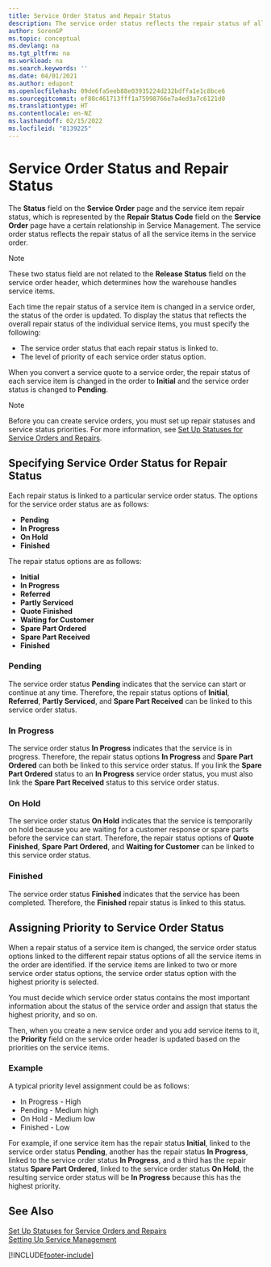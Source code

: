 ```yaml
---
title: Service Order Status and Repair Status
description: The service order status reflects the repair status of all the service items in the service order.
author: SorenGP
ms.topic: conceptual
ms.devlang: na
ms.tgt_pltfrm: na
ms.workload: na
ms.search.keywords: ''
ms.date: 04/01/2021
ms.author: edupont
ms.openlocfilehash: 09de6fa5eeb88e03935224d232bdffa1e1c8bce6
ms.sourcegitcommit: ef80c461713fff1a75998766e7a4ed3a7c6121d0
ms.translationtype: HT
ms.contentlocale: en-NZ
ms.lasthandoff: 02/15/2022
ms.locfileid: "8139225"
---
```

# <a name="service-order-status-and-repair-status"></a>Service Order Status and Repair Status

The **Status** field on the **Service Order** page and the service item repair status, which is represented by the **Repair Status Code** field on the **Service Order** page have a certain relationship in Service Management. The service order status reflects the repair status of all the service items in the service order.  

> [!NOTE]  
> These two status field are not related to the **Release Status** field on the service order header, which determines how the warehouse handles service items.  

Each time the repair status of a service item is changed in a service order, the status of the order is updated. To display the status that reflects the overall repair status of the individual service items, you must specify the following:  

* The service order status that each repair status is linked to.  
* The level of priority of each service order status option.  

When you convert a service quote to a service order, the repair status of each service item is changed in the order to **Initial** and the service order status is changed to **Pending**.  

> [!NOTE]
> Before you can create service orders, you must set up repair statuses and service status priorities. For more information, see [Set Up Statuses for Service Orders and Repairs](service-order-repair-status.md).

## <a name="specifying-service-order-status-for-repair-status"></a>Specifying Service Order Status for Repair Status

Each repair status is linked to a particular service order status. The options for the service order status are as follows:

* **Pending**
* **In Progress**
* **On Hold**
* **Finished**

The repair status options are as follows:

* **Initial**
* **In Progress**
* **Referred**
* **Partly Serviced**
* **Quote Finished**
* **Waiting for Customer**
* **Spare Part Ordered**
* **Spare Part Received**
* **Finished**  

### <a name="pending"></a>Pending

The service order status **Pending** indicates that the service can start or continue at any time. Therefore, the repair status options of **Initial**, **Referred**, **Partly Serviced**, and **Spare Part Received** can be linked to this service order status.  

### <a name="in-process"></a>In Progress

The service order status **In Progress** indicates that the service is in progress. Therefore, the repair status options **In Progress** and **Spare Part Ordered** can both be linked to this service order status. If you link the **Spare Part Ordered** status to an **In Progress** service order status, you must also link the **Spare Part Received** status to this service order status.  

### <a name="on-hold"></a>On Hold

The service order status **On Hold** indicates that the service is temporarily on hold because you are waiting for a customer response or spare parts before the service can start. Therefore, the repair status options of **Quote Finished**, **Spare Part Ordered**, and **Waiting for Customer** can be linked to this service order status.  

### <a name="finished"></a>Finished

The service order status **Finished** indicates that the service has been completed. Therefore, the **Finished** repair status is linked to this status.  

## <a name="assigning-priority-to-service-order-status"></a>Assigning Priority to Service Order Status

When a repair status of a service item is changed, the service order status options linked to the different repair status options of all the service items in the order are identified. If the service items are linked to two or more service order status options, the service order status option with the highest priority is selected.  

You must decide which service order status contains the most important information about the status of the service order and assign that status the highest priority, and so on.  

Then, when you create a new service order and you add service items to it, the **Priority** field on the service order header is updated based on the priorities on the service items.  

### <a name="example"></a>Example

A typical priority level assignment could be as follows:  

* In Progress - High  
* Pending - Medium high  
* On Hold - Medium low  
* Finished - Low  

For example, if one service item has the repair status **Initial**, linked to the service order status **Pending**, another has the repair status **In Progress**, linked to the service order status **In Progress**, and a third has the repair status **Spare Part Ordered**, linked to the service order status **On Hold**, the resulting service order status will be **In Progress** because this has the highest priority.  

## <a name="see-also"></a>See Also

[Set Up Statuses for Service Orders and Repairs](service-order-repair-status.md)  
[Setting Up Service Management](service-setup-service.md)  


[!INCLUDE[footer-include](includes/footer-banner.md)]